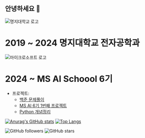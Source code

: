 ## 안녕하세요 👋
![명지대학교 로고](https://www.google.com/url?sa=i&url=https%3A%2F%2Fnamu.wiki%2Fw%2F%25EB%25AA%2585%25EC%25A7%2580%25EB%258C%2580%25ED%2595%2599%25EA%25B5%2590&psig=AOvVaw2tFXDFObTOQihqZUKEGiaS&ust=1740927423719000&source=images&cd=vfe&opi=89978449&ved=0CBQQjRxqFwoTCOi6spaS6YsDFQAAAAAdAAAAABAI)

# 2019 ~ 2024 명지대학교 전자공학과
![마이크로소프트 로고](https://www.google.com/url?sa=i&url=https%3A%2F%2Fnamu.wiki%2Fw%2FMicrosoft&psig=AOvVaw1dWVSW2xUVvrt_ReKNRY3L&ust=1740927672632000&source=images&cd=vfe&opi=89978449&ved=0CBQQjRxqFwoTCODjxJKT6YsDFQAAAAAdAAAAABAE)
# 2024 ~ MS AI Schoool 6기

- 프로젝트:
  - [백준 문제풀이](https://github.com/hongwon1031/Baekjoon_Prac)
  - [MS AI 6기 1번째 프로젝트](https://github.com/hongwon1031/MS_AI_Project_1)
  - [Python 개념정리](https://github.com/hongwon1031/testRepo/tree/main/12)

<!--
**hongwon1031/hongwon1031** is a ✨ _special_ ✨ repository because its `README.md` (this file) appears on your GitHub profile.

Here are some ideas to get you started:

- 🔭 I’m currently working on ...
- 🌱 I’m currently learning ...
- 👯 I’m looking to collaborate on ...
- 🤔 I’m looking for help with ...
- 💬 Ask me about ...
- 📫 How to reach me: ...
- 😄 Pronouns: ...
- ⚡ Fun fact: ...
-->
[![Anurag's GitHub stats](https://github-readme-stats.vercel.app/api?username=hongwon1031&show_icons=true&theme=radical)](https://github.com/anuraghazra/github-readme-stats)
[![Top Langs](https://github-readme-stats.vercel.app/api/top-langs/?username=hongwon1031)](https://github.com/anuraghazra/github-readme-stats)

![GitHub followers](https://img.shields.io/github/followers/hongwon1031?style=social)
![GitHub stars](https://img.shields.io/github/stars/hongwon1031?style=social)
